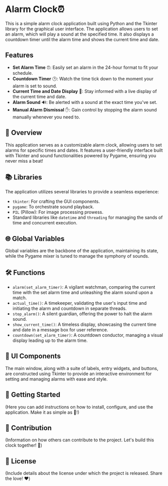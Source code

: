 # **Alarm Clock⏰**

This is a simple alarm clock application built using Python and the Tkinter library for the graphical user interface. The application allows users to set an alarm, which will play a sound at the specified time. It also displays a countdown timer until the alarm time and shows the current time and date.

## Features

- **Set Alarm Time** ⏰: Easily set an alarm in the 24-hour format to fit your schedule.
- **Countdown Timer** 🕒: Watch the time tick down to the moment your alarm is set to sound.
- **Current Time and Date Display** 📅: Stay informed with a live display of the current time and date.
- **Alarm Sound** 🔊: Be alerted with a sound at the exact time you've set.
- **Manual Alarm Dismissal** ✋: Gain control by stopping the alarm sound manually whenever you need to.


## 🌟 Overview
This application serves as a customizable alarm clock, allowing users to set alarms for specific times and dates. It features a user-friendly interface built with Tkinter and sound functionalities powered by Pygame, ensuring you never miss a beat!

## 📚 Libraries
The application utilizes several libraries to provide a seamless experience:
- `tkinter`: For crafting the GUI components.
- `pygame`: To orchestrate sound playback.
- `PIL` (Pillow): For image processing prowess.
- Standard libraries like `datetime` and `threading` for managing the sands of time and concurrent execution.

## 🌐 Global Variables
Global variables are the backbone of the application, maintaining its state, while the Pygame mixer is tuned to manage the symphony of sounds.

## 🛠 Functions
- `alarm(set_alarm_timer)`: A vigilant watchman, comparing the current time with the set alarm time and unleashing the alarm sound upon a match.
- `actual_time()`: A timekeeper, validating the user's input time and initiating the alarm and countdown in separate threads.
- `stop_alarm()`: A silent guardian, offering the power to halt the alarm sound.
- `show_current_time()`: A timeless display, showcasing the current time and date in a message box for user reference.
- `countdown(set_alarm_timer)`: A countdown conductor, managing a visual display leading up to the alarm time.

## 🎨 UI Components
The main window, along with a suite of labels, entry widgets, and buttons, are constructed using Tkinter to provide an interactive environment for setting and managing alarms with ease and style.

## 🚀 Getting Started
(Here you can add instructions on how to install, configure, and use the application. Make it as simple as 🥧!)

## 👐 Contribution
(Information on how others can contribute to the project. Let's build this clock together! 🤝)

## 📜 License
(Include details about the license under which the project is released. Share the love! ❤️)


